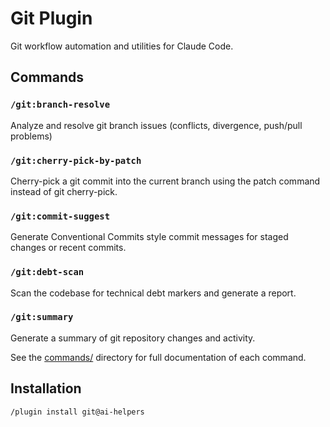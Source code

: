 # Git Plugin

Git workflow automation and utilities for Claude Code.

## Commands

### `/git:branch-resolve`

Analyze and resolve git branch issues (conflicts, divergence, push/pull problems)

### `/git:cherry-pick-by-patch`

Cherry-pick a git commit into the current branch using the patch command instead of git cherry-pick.

### `/git:commit-suggest`

Generate Conventional Commits style commit messages for staged changes or recent commits.

### `/git:debt-scan`

Scan the codebase for technical debt markers and generate a report.

### `/git:summary`

Generate a summary of git repository changes and activity.

See the [commands/](commands/) directory for full documentation of each command.

## Installation

```bash
/plugin install git@ai-helpers
```

